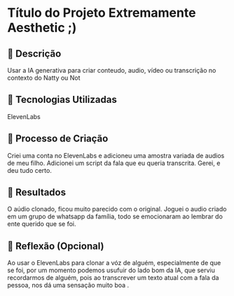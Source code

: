 # Título do Projeto Extremamente Aesthetic ;)

## 📒 Descrição
Usar a IA generativa para criar conteudo, audio, vídeo ou transcrição no contexto do Natty ou Not

## 🤖 Tecnologias Utilizadas
ElevenLabs

## 🧐 Processo de Criação
Criei uma conta no ElevenLabs e adicioneu uma amostra variada de audios de meu filho.
Adicionei um script da fala que eu queria transcrita. 
Gerei, e deu tudo certo.

## 🚀 Resultados
O aúdio clonado, ficou muito parecido com o original. 
Joguei o audio criado em um grupo de whatsapp da família, todo se emocionaram ao lembrar
do ente querido que se foi. 

## 💭 Reflexão (Opcional)
Ao usar o ElevenLabs para clonar a vóz de alguém, especialmente de que se foi, por um momento podemos
usufuir do lado bom da IA, que serviu recordarmos de alguém, pois ao transcrever um  texto atual
com a fala da pessoa, nos dá uma sensação muito boa .              
